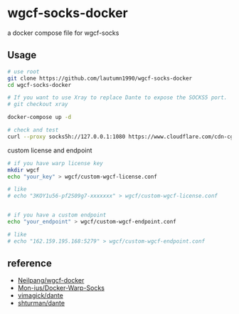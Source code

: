 # wgcf-socks-docker

a docker compose file for wgcf-socks

## Usage

```bash
# use root
git clone https://github.com/lautumn1990/wgcf-socks-docker
cd wgcf-socks-docker

# If you want to use Xray to replace Dante to expose the SOCKS5 port.
# git checkout xray

docker-compose up -d

# check and test
curl --proxy socks5h://127.0.0.1:1080 https://www.cloudflare.com/cdn-cgi/trace
```

custom license and endpoint

```bash
# if you have warp license key
mkdir wgcf
echo "your_key" > wgcf/custom-wgcf-license.conf

# like 
# echo "3KOY1u56-pf2S09g7-xxxxxxx" > wgcf/custom-wgcf-license.conf


# if you have a custom endpoint
echo "your_endpoint" > wgcf/custom-wgcf-endpoint.conf

# like
# echo "162.159.195.168:5279" > wgcf/custom-wgcf-endpoint.conf

```

## reference

- [Neilpang/wgcf-docker](https://github.com/Neilpang/wgcf-docker)
- [Mon-ius/Docker-Warp-Socks](https://github.com/Mon-ius/Docker-Warp-Socks)
- [vimagick/dante](https://hub.docker.com/r/vimagick/dante/)
- [shturman/dante](https://hub.docker.com/r/shturman/dante)